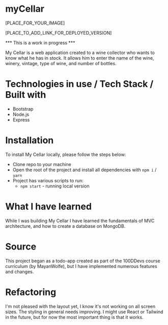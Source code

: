 # myCellar

[PLACE_FOR_YOUR_IMAGE]

[PLACE_TO_ADD_LINK_FOR_DEPLOYED_VERSION]

*** This is a work in progress ***

My Cellar is a web application created to a wine collector who wants to know what he has in stock. It allows him to enter the name of the wine, winery, vintage, type of wine, and number of bottles. 
  
# Technologies in use / Tech Stack / Built with
  - Bootstrap
  - Node.js
  - Express

# Installation

To install My Cellar locally, please follow the steps below:
  - Clone repo to your machine
  - Open the root of the project and install all dependencies with `npm i` / `yarn`
  - Project has various scripts to run:
    - `npm start` - running local version

# What I have learned

While I was building My Cellar I have learned the fundamentals of MVC architecture, and how to create a database on MongoDB. 

# Source

This project began as a todo-app created as part of the 100DDevs course curriculum (by MayanWolfe), but I have implemented numerous features and changes. 

# Refactoring

I'm not pleased with the layout yet, I know it's not working on all screen sizes. The styling in general needs improving. I might use React or Tailwind in the future, but for now the most important thing is that it works. 

